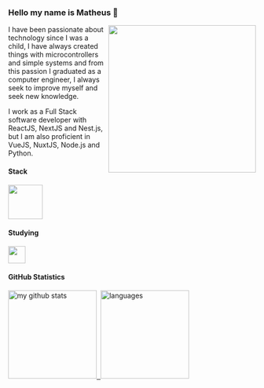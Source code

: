 ### Hello my name is Matheus 👋

<img align="right" width="300" src="https://i2.wp.com/allhtaccess.info/wp-content/uploads/2018/03/programming.gif?fit=1281%2C716&ssl=1" />

I have been passionate about technology since I was a child, I have always created things with microcontrollers and simple systems and from this passion I graduated as a computer engineer, I always seek to improve myself and seek new knowledge.

I work as a Full Stack software developer with ReactJS, NextJS and Nest.js, but I am also proficient in VueJS, NuxtJS, Node.js and Python.

#### **Stack**

<div style="display: flex;"> 
	<img height="70" src="https://skillicons.dev/icons?i=java,ts,js,vue,nuxt,react,next,nodejs,nestjs,python,mongo,mysql&perline=6"/>	
</div>


#### **Studying**
<div style="display: flex;"> 
<img height="35" src="https://skillicons.dev/icons?i=flutter&perline=6"/>	
</div>

#### **GitHub Statistics**

<a href="https://github.com/matheus-de-sa">
  <img src="https://github-readme-stats.vercel.app/api?username=matheus-de-sa&show_icons=true&theme=radical" alt="my github stats" height="180"/>&nbsp;
  <img src="https://github-readme-stats.vercel.app/api/top-langs/?username=matheus-de-sa&hide=css,html,tsql,blade,%20jupyter+notebook&langs_count=10&theme=radical&layout=compact" alt="languages" height="180">
</a>




